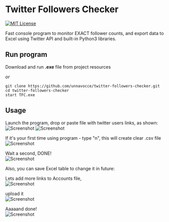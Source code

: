 # Twitter Followers Checker
[![MIT License](https://img.shields.io/badge/License-MIT-green.svg)](https://choosealicense.com/licenses/mit/)

Fast console program to monitor EXACT follower counts, and export data to Excel using
Twitter API and built-in Python3 libraries.


## Run program

Download and run **.exe** file from project resources

_or_

```
git clone https://github.com/unnavocce/twitter-followers-checker.git
cd twitter-followers-checker
start TFC.exe
```
## Usage
Launch the program, drop or paste file with twitter users links, as shown: <br />
![Screenshot](https://i.ibb.co/PT00FL7/sfaf.png)
![Screenshot](https://i.ibb.co/4SMHr8j/Untitled.png)

If it's your first time using program - type "n", this will create clear .csv file <br />
![Screenshot](https://i.ibb.co/BwFRsQG/gnvvncbcb.png)

Wait a second, DONE! <br />
![Screenshot](https://i.ibb.co/cFy1SGQ/gdaag.png)

Also, you can save Excel table to change it in future: <br />

Lets add more links to Accounts file, <br />
![Screenshot](https://i.ibb.co/z5cVnqw/dsghfb.png)

upload it <br />
![Screenshot](https://i.ibb.co/kStqdvG/cvbcsb.png)

Aaaaand done! <br />
![Screenshot](https://i.ibb.co/DQXVLh0/sdgdsgg.png)
